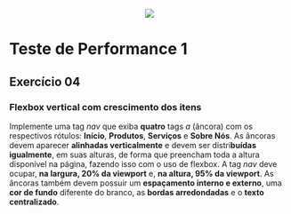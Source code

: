 <p align="center">
	<img src="https://www.infnet.edu.br/infnet/wp-content/themes/infnet.homepage//assets/img/LogoInfnetRodape.png"/>
</p>

# Teste de Performance 1

## Exercício 04

### Flexbox vertical com crescimento dos itens
Implemente uma tag _nav_ que exiba **quatro** tags _a_ (âncora) com os respectivos rótulos: **Início**, **Produtos**, **Serviços** e **Sobre Nós**.
As âncoras devem aparecer **alinhadas verticalmente** e devem ser distri**buídas igualmente**, em suas alturas, de forma que preencham toda a altura disponível na página, fazendo isso com o uso de flexbox.
A tag _nav_ deve ocupar, **na largura, 20% da viewport** e, **na altura, 95% da viewport**.
As âncoras também devem possuir um **espaçamento interno e externo**, uma **cor de fundo** diferente do branco, as **bordas arredondadas** e o **texto centralizado**.
